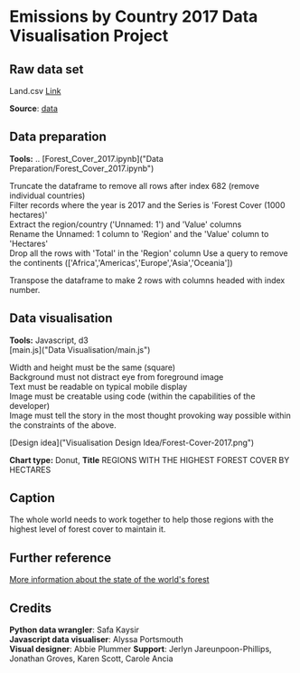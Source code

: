 # Emissions by Country 2017 Data Visualisation Project

## Raw data set
Land.csv
[Link]("https://drive.google.com/file/d/1KczTw04OwIbKYKz-Jx1MeJN87THq0_R_/view?usp=sharing")

**Source**:  [data]("https://drive.google.com/uc?id=1oAVeevooBzbLwMdczMM1eIxlDeH4_8wo") 
  

## Data preparation

**Tools:**  ..
[Forest_Cover_2017.ipynb]("Data Preparation/Forest_Cover_2017.ipynb")

Truncate the dataframe to remove all rows after index 682 (remove individual countries)  
Filter records where the year is 2017 and the Series is 'Forest Cover (1000 hectares)'  
Extract the region/country ('Unnamed: 1') and 'Value' columns  
Rename the Unnamed: 1 column to 'Region' and the 'Value' column to 'Hectares'  
Drop all the rows with 'Total' in the 'Region' column
Use a query to remove the continents (['Africa','Americas','Europe','Asia','Oceania'])

Transpose the dataframe to make 2 rows with columns headed with index number.

## Data visualisation

**Tools:** Javascript, d3  
[main.js]("Data Visualisation/main.js")

Width and height must be the same (square)  
Background must not distract eye from foreground image  
Text must be readable on typical mobile display  
Image must be creatable using code (within the capabilities of the developer)  
Image must tell the story in the most thought provoking way possible within the constraints of the above.   

[Design idea]("Visualisation Design Idea/Forest-Cover-2017.png")  

**Chart type:**  Donut, **Title** REGIONS WITH THE HIGHEST FOREST COVER BY HECTARES

## Caption

The whole world needs to work together to help those regions with the highest level of forest cover to maintain it.


## Further reference

[More information about the state of the world's forest](http://www.fao.org/state-of-forests/en/)

## Credits
**Python data wrangler**:  Safa Kaysir  
**Javascript data visualiser**: Alyssa Portsmouth  
**Visual designer**: Abbie Plummer
**Support**:  Jerlyn Jareunpoon-Phillips, Jonathan Groves, Karen Scott, Carole Ancia
